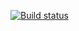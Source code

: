 [![Build status](https://ci.appveyor.com/api/projects/status/lx22bm2y5f2e8e8u?svg=true)](https://ci.appveyor.com/project/payertop/zzz)